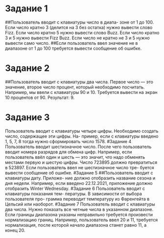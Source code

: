 # Задание 1
##Пользователь вводит с клавиатуры число в диапа- зоне от 1 до 100. Если число кратно 3 (делится на 3 без остатка) нужно вывести слово Fizz. Если число кратно 5 нужно вывести слово Buzz. Если число кратно 3 и 5 нужно вывести Fizz Buzz. Если число не кратно не 3 и 5 нужно вывести само число.
##Если пользователь ввел значение не в диапазоне от 1 до 100 требуется вывести сообщение об ошибке.
# Задание 2
##Пользователь вводит с клавиатуры два числа. Первое число — это значение, второе число процент, который необходимо посчитать. Например, мы ввели с клавиатуры 90 и 10. Требуется вывести на экран 10 процентов от 90. Результат: 9.
# Задание 3
Пользователь вводит с клавиатуры четыре цифры. Необходимо создать число, содержащее эти цифры. На- пример, если с клавиатуры введено 1, 5, 7, 8 тогда нужно сформировать число 1578.
#Задание 4
Пользователь вводит шестизначное число. После чего пользователь вводит номера разрядов для обмена цифр. Например, если пользователь ввёл один и шесть — это значит, что надо обменять местами первую и шестую цифры.
Число 723895 должно превратиться в 523897.
Если пользователь ввел не шестизначное число тре- буется вывести сообщение об ошибке.
#Задание 5
##Пользователь вводит с клавиатуры дату. Приложе- ние должно отобразить название сезона и дня недели. Например, если введено 22.12.2021, приложение должно отобразить Winter Wednesday.
#Задание 6
Пользователь вводит с клавиатуры показания тем- пературы. В зависимости от выбора пользователя про- грамма переводит температуру из Фаренгейта в Цельсий или наоборот.
#Задание 7
Пользователь вводит с клавиатуры два числа. Нужно показать все четные числа в указанном диапазоне. Если границы диапазона указаны неправильно требуется произвести нормализацию границ. Например, пользователь ввел 20 и 11, требуется нормализация, после которой начало диапазона станет равно 11, а конец 20.
